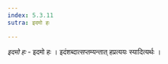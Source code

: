 ```yaml
---
index: 5.3.11
sutra: इदमो हः

---
```

_इदमो हः_ - इदमो हः । इदंशब्दात्सप्तम्यन्तात् हप्रत्ययः स्यादित्यर्थः । 